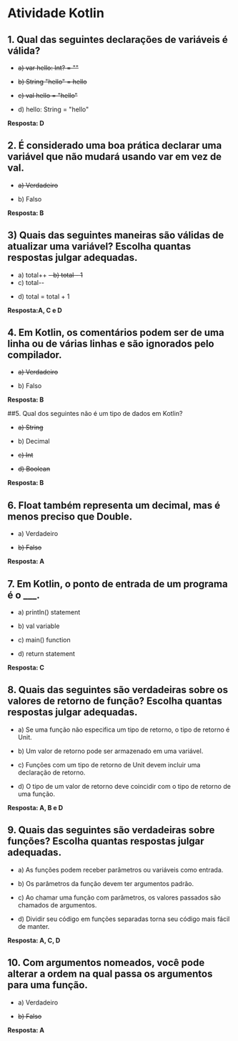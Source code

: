 # Atividade Kotlin

## 1. Qual das seguintes declarações de variáveis é válida?

* ~~a) var hello: Int? = ""~~
- ~~b) String "hello" = hello~~
* ~~c) val hello = "hello"~~
- d) hello: String = "hello"

**Resposta: D**

## 2. É considerado uma boa prática declarar uma variável que não mudará usando var em vez de val.

- ~~a) Verdadeiro~~
* b) Falso

**Resposta: B**

## 3) Quais das seguintes maneiras são válidas de atualizar uma variável? Escolha quantas respostas julgar adequadas.

* a) total++
~~- b) total - 1~~
* c) total--
- d) total = total + 1

**Resposta:A, C e D**

## 4. Em Kotlin, os comentários podem ser de uma linha ou de várias linhas e são ignorados pelo compilador.

* ~~a) Verdadeiro~~
- b) Falso

**Resposta: B**

##5. Qual dos seguintes não é um tipo de dados em Kotlin?

* ~~a) String~~
- b) Decimal
* ~~c) Int~~
- ~~d) Boolean~~

**Resposta: B**

## 6. Float também representa um decimal, mas é menos preciso que Double.

* a) Verdadeiro
- ~~b) Falso~~

**Resposta: A** 

## 7. Em Kotlin, o ponto de entrada de um programa é o ___.

* a) println() statement
- b) val variable
* c) main() function
- d) return statement

**Resposta: C**

## 8. Quais das seguintes são verdadeiras sobre os valores de retorno de função? Escolha quantas respostas julgar adequadas.

* a) Se uma função não especifica um tipo de retorno, o tipo de retorno é Unit.
- b) Um valor de retorno pode ser armazenado em uma variável.
* c) Funções com um tipo de retorno de Unit devem incluir uma declaração de retorno.
- d) O tipo de um valor de retorno deve coincidir com o tipo de retorno de uma função.

**Resposta: A, B e D**

## 9. Quais das seguintes são verdadeiras sobre funções? Escolha quantas respostas julgar adequadas.

- a) As funções podem receber parâmetros ou variáveis como entrada.
* b) Os parâmetros da função devem ter argumentos padrão.
- c) Ao chamar uma função com parâmetros, os valores passados são chamados de argumentos.
* d) Dividir seu código em funções separadas torna seu código mais fácil de manter.

**Resposta: A, C, D**

## 10. Com argumentos nomeados, você pode alterar a ordem na qual passa os argumentos para uma função.

- a) Verdadeiro
* ~~b) Falso~~

**Resposta: A**